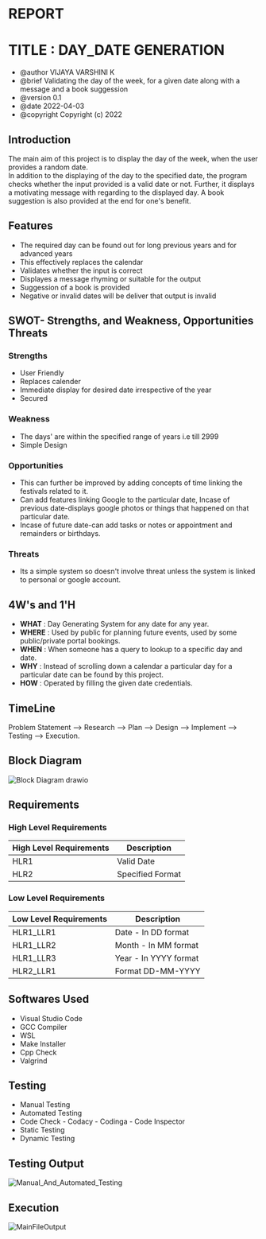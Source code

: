 # REPORT 

# TITLE : DAY_DATE GENERATION

 * @author VIJAYA VARSHINI K
 * @brief Validating the day of the week, for a given date along with a message and a book suggession
 * @version 0.1
 * @date 2022-04-03
 * @copyright Copyright (c) 2022

## Introduction 
The main aim of this project is to display the day of the week, when the user provides a random date.  
In addition to the displaying of the day to the specified date, the program checks whether the input provided is a valid date or not.
Further, it displays a motivating message with regarding to the displayed day. 
A book suggestion is also provided at the end for one's benefit.

## Features
- The required day can be found out for long previous years and for advanced years
- This effectively replaces the calendar
- Validates whether the input is correct
- Displayes a message rhyming or suitable for the output
- Suggession of a book is provided
- Negative or invalid dates will be deliver that output is invalid

## SWOT- Strengths, and Weakness, Opportunities Threats
### Strengths
- User Friendly
- Replaces calender
- Immediate display for desired date irrespective of the year
- Secured
### Weakness
-  The days' are within the specified range of years i.e till 2999
-  Simple Design
### Opportunities
-  This can further be improved by adding concepts of time linking the festivals related to it.
-  Can add features linking Google to the particular date, Incase of previous date-displays google photos or things that happened on that particular date.
-  Incase of future date-can add tasks or notes or appointment and remainders or birthdays.
### Threats
- Its a simple system so doesn't involve threat unless the system is linked to personal or google account.

## 4W's and 1'H
- **WHAT** : Day Generating System for any date for any year.
- **WHERE** : Used by public for planning future events, used by some public/private portal bookings.
- **WHEN** : When someone has a query to lookup to a specific day and date.
- **WHY** : Instead of scrolling down a calendar a particular day for a particular date can be found by this project.
- **HOW** : Operated by filling the given date credentials.

## TimeLine
Problem Statement --> Research --> Plan --> Design --> Implement --> Testing --> Execution.

## Block Diagram

![Block Diagram drawio](https://user-images.githubusercontent.com/101562511/161425522-22cfef99-ff48-4541-a906-d54690c6d7db.png)

## Requirements
### High Level Requirements
| High Level Requirements      | Description |
| ----------- | ----------- |
| HLR1      | Valid Date     |
| HLR2   | Specified Format     |


### Low Level Requirements
| Low Level Requirements      | Description |
| ----------- | ----------- |
| HLR1_LLR1  | Date - In DD format|
| HLR1_LLR2   | Month - In MM format|
| HLR1_LLR3   | Year - In YYYY format|
| HLR2_LLR1   | Format DD-MM-YYYY|

## Softwares Used
- Visual Studio Code
- GCC Compiler
- WSL
- Make Installer
- Cpp Check
- Valgrind

## Testing
- Manual Testing
- Automated Testing
- Code Check 
       - Codacy
       - Codinga
       - Code Inspector
 - Static Testing
 - Dynamic Testing

## Testing Output

![Manual_And_Automated_Testing](https://user-images.githubusercontent.com/101562511/161425266-c8c42443-cfa5-46c2-bf67-4cc499e1ae2d.PNG)

## Execution

![MainFileOutput](https://user-images.githubusercontent.com/101562511/161425196-47e4ab70-1e4d-4163-b982-d4aef4223e05.PNG)

